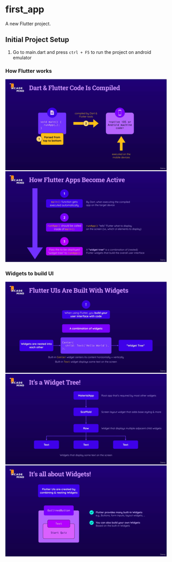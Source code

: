 # first_app

A new Flutter project.

## Initial Project Setup
1. Go to main.dart and press `ctrl + F5` to run the project on android emulator

### How Flutter works
<img src="https://github.com/siamislam1603/first_app/blob/main/android/assets/tutorials/compilation-1.png">
<img src="https://github.com/siamislam1603/first_app/blob/main/android/assets/tutorials/compilation-2.png">

### Widgets to build UI
<img src="https://github.com/siamislam1603/first_app/blob/main/android/assets/tutorials/widgets-1.png">
<img src="https://github.com/siamislam1603/first_app/blob/main/android/assets/tutorials/widget-tree.png">
<img src="https://github.com/siamislam1603/first_app/blob/main/android/assets/tutorials/widget-2.png">